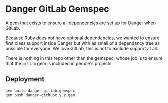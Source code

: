 # Danger GitLab Gemspec

A gem that exists to ensure [all dependencies](https://github.com/danger/danger/issues/506) are set up for Danger when GitLab. 

Because Ruby does not have optional dependencies, we wanted to ensure first class support inside Danger but with as small of a dependency tree as possible for everyone. We love GitLab, this is not to exclude support at all.

There is nothing in this repo other than the gemspec, whose job is to ensure that the `gitlab` gem is included in people's projects.

## Deployment

```
gem build danger-gitlab.gemspec
gem push danger-githubx.y.z.gem
```

